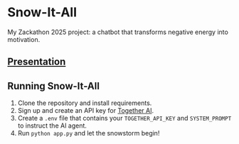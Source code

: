# Snow-It-All

My Zackathon 2025 project: a chatbot that transforms negative energy into motivation.

## [Presentation](https://docs.google.com/presentation/d/1keW7NyoTF-HZtHlXJzlhkUlBpfOyG7t9466k-EC8AHA/edit?usp=sharing)

## Running Snow-It-All

1. Clone the repository and install requirements.
2. Sign up and create an API key for [Together AI](https://api.together.ai/signin).
3. Create a `.env` file that contains your `TOGETHER_API_KEY` and `SYSTEM_PROMPT` to instruct the AI agent.
4. Run `python app.py` and let the snowstorm begin!
